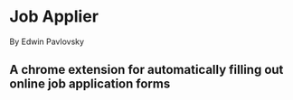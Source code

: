 # Job Applier
By Edwin Pavlovsky

## A chrome extension for automatically filling out online job application forms
